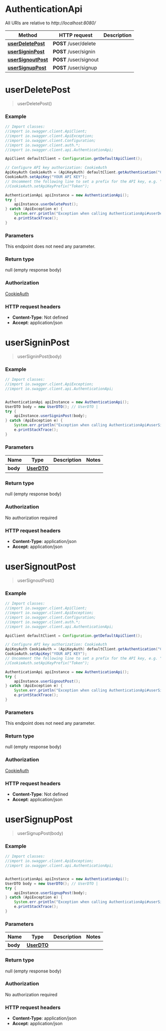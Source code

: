 # AuthenticationApi

All URIs are relative to *http://localhost:8080/*

Method | HTTP request | Description
------------- | ------------- | -------------
[**userDeletePost**](AuthenticationApi.md#userDeletePost) | **POST** /user/delete | 
[**userSigninPost**](AuthenticationApi.md#userSigninPost) | **POST** /user/signin | 
[**userSignoutPost**](AuthenticationApi.md#userSignoutPost) | **POST** /user/signout | 
[**userSignupPost**](AuthenticationApi.md#userSignupPost) | **POST** /user/signup | 

<a name="userDeletePost"></a>
# **userDeletePost**
> userDeletePost()



### Example
```java
// Import classes:
//import io.swagger.client.ApiClient;
//import io.swagger.client.ApiException;
//import io.swagger.client.Configuration;
//import io.swagger.client.auth.*;
//import io.swagger.client.api.AuthenticationApi;

ApiClient defaultClient = Configuration.getDefaultApiClient();

// Configure API key authorization: CookieAuth
ApiKeyAuth CookieAuth = (ApiKeyAuth) defaultClient.getAuthentication("CookieAuth");
CookieAuth.setApiKey("YOUR API KEY");
// Uncomment the following line to set a prefix for the API key, e.g. "Token" (defaults to null)
//CookieAuth.setApiKeyPrefix("Token");

AuthenticationApi apiInstance = new AuthenticationApi();
try {
    apiInstance.userDeletePost();
} catch (ApiException e) {
    System.err.println("Exception when calling AuthenticationApi#userDeletePost");
    e.printStackTrace();
}
```

### Parameters
This endpoint does not need any parameter.

### Return type

null (empty response body)

### Authorization

[CookieAuth](../README.md#CookieAuth)

### HTTP request headers

 - **Content-Type**: Not defined
 - **Accept**: application/json

<a name="userSigninPost"></a>
# **userSigninPost**
> userSigninPost(body)



### Example
```java
// Import classes:
//import io.swagger.client.ApiException;
//import io.swagger.client.api.AuthenticationApi;


AuthenticationApi apiInstance = new AuthenticationApi();
UserDTO body = new UserDTO(); // UserDTO | 
try {
    apiInstance.userSigninPost(body);
} catch (ApiException e) {
    System.err.println("Exception when calling AuthenticationApi#userSigninPost");
    e.printStackTrace();
}
```

### Parameters

Name | Type | Description  | Notes
------------- | ------------- | ------------- | -------------
 **body** | [**UserDTO**](UserDTO.md)|  |

### Return type

null (empty response body)

### Authorization

No authorization required

### HTTP request headers

 - **Content-Type**: application/json
 - **Accept**: application/json

<a name="userSignoutPost"></a>
# **userSignoutPost**
> userSignoutPost()



### Example
```java
// Import classes:
//import io.swagger.client.ApiClient;
//import io.swagger.client.ApiException;
//import io.swagger.client.Configuration;
//import io.swagger.client.auth.*;
//import io.swagger.client.api.AuthenticationApi;

ApiClient defaultClient = Configuration.getDefaultApiClient();

// Configure API key authorization: CookieAuth
ApiKeyAuth CookieAuth = (ApiKeyAuth) defaultClient.getAuthentication("CookieAuth");
CookieAuth.setApiKey("YOUR API KEY");
// Uncomment the following line to set a prefix for the API key, e.g. "Token" (defaults to null)
//CookieAuth.setApiKeyPrefix("Token");

AuthenticationApi apiInstance = new AuthenticationApi();
try {
    apiInstance.userSignoutPost();
} catch (ApiException e) {
    System.err.println("Exception when calling AuthenticationApi#userSignoutPost");
    e.printStackTrace();
}
```

### Parameters
This endpoint does not need any parameter.

### Return type

null (empty response body)

### Authorization

[CookieAuth](../README.md#CookieAuth)

### HTTP request headers

 - **Content-Type**: Not defined
 - **Accept**: application/json

<a name="userSignupPost"></a>
# **userSignupPost**
> userSignupPost(body)



### Example
```java
// Import classes:
//import io.swagger.client.ApiException;
//import io.swagger.client.api.AuthenticationApi;


AuthenticationApi apiInstance = new AuthenticationApi();
UserDTO body = new UserDTO(); // UserDTO | 
try {
    apiInstance.userSignupPost(body);
} catch (ApiException e) {
    System.err.println("Exception when calling AuthenticationApi#userSignupPost");
    e.printStackTrace();
}
```

### Parameters

Name | Type | Description  | Notes
------------- | ------------- | ------------- | -------------
 **body** | [**UserDTO**](UserDTO.md)|  |

### Return type

null (empty response body)

### Authorization

No authorization required

### HTTP request headers

 - **Content-Type**: application/json
 - **Accept**: application/json


